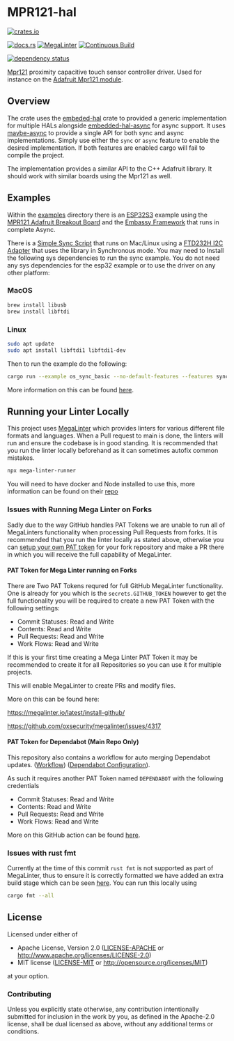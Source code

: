 # MPR121-hal

<!-- markdown-link-check-disable -->
[![crates.io](https://img.shields.io/crates/v/mpr121-hal.svg)](https://crates.io/crates/mpr121-hal)
<!-- markdown-link-check-enable -->
[![docs.rs](https://img.shields.io/docsrs/mpr121-hal?style=plastic)](https://docs.rs/mpr121-hal/latest/)
 [![MegaLinter](https://github.com/SiebenCorgie/mpr121-hal/actions/workflows/mega-linter.yaml/badge.svg)](https://github.com/SiebenCorgie/mpr121-hal/actions/workflows/mega-linter.yaml) [![Continuous Build](https://github.com/SiebenCorgie/mpr121-hal/actions/workflows/continuous-build.yaml/badge.svg?branch=main)](https://github.com/SiebenCorgie/mpr121-hal/actions/workflows/continuous-build.yaml)

[![dependency status](https://deps.rs/repo/gitlab/tendsinmende/mpr121-hal/status.svg)](https://deps.rs/repo/gitlab/tendsinmende/mpr121-hal)

[Mpr121](https://www.nxp.com/docs/en/data-sheet/MPR121.pdf) proximity capacitive touch sensor controller driver.
Used for instance on the [Adafruit Mpr121 module](https://www.adafruit.com/product/1982).

## Overview
<!-- markdown-link-check-disable -->
The crate uses the [embeded-hal](https://crates.io/crates/embedded-hal) crate to provided a generic implementation for multiple HALs alongside [embedded-hal-async](https://crates.io/crates/embedded-hal-async) for async support.
It uses [maybe-async](https://crates.io/crates/maybe-async) to provide a single API for both sync and async implementations.
Simply use either the `sync` or `async` feature to enable the desired implementation.
If both features are enabled cargo will fail to compile the project.
<!-- markdown-link-check-enable -->

The implementation provides a similar API to the C++ Adafruit library.
It should work with similar boards using the Mpr121 as well.

## Examples

Within the [examples](./examples/) directory there is an [ESP32S3](https://esp32s3.com/tinys3.html) example using the [MPR121 Adafruit Breakout Board](https://www.adafruit.com/product/1982) and the [Embassy Framework](https://github.com/embassy-rs/embassy) that runs in complete Async.

There is a [Simple Sync Script](./examples/os_sync_basic.rs) that runs on Mac/Linux using a [FTD232H I2C Adapter](https://shop.pimoroni.com/products/adafruit-ft232h-breakout-general-purpose-usb-to-gpio-spi-i2c?variant=1004798821) that uses the library in Synchronous mode.
You may need to Install the following sys dependencies to run the sync example.
You do not need any sys dependencies for the esp32 example or to use the driver on any other platform:

### MacOS

```bash
brew install libusb
brew install libftdi
```

### Linux

```bash
sudo apt update
sudo apt install libftdi1 libftdi1-dev
```

Then to run the example do the following:

```bash
cargo run --example os_sync_basic --no-default-features --features sync
```

More information on this can be found [here](https://github.com/dysonltd/tmag5273/blob/main/examples/README.md).

## Running your Linter Locally

This project uses [MegaLinter](https://github.com/oxsecurity/megalinter) which provides linters for various different file formats and languages. When a Pull request to main is done, the linters will run and ensure the codebase is in good standing. It is recommended that you run the linter locally beforehand as it can sometimes autofix common mistakes.

```bash
npx mega-linter-runner
```

You will need to have docker and Node installed to use this, more information can be found on their [repo](https://github.com/oxsecurity/megalinter)

### Issues with Running Mega Linter on Forks

Sadly due to the way GitHub handles PAT Tokens we are unable to run all of MegaLinters functionality when processing Pull Requests from forks. It is recommended that you run the linter locally as stated above, otherwise you can [setup your own PAT token](https://github.com/marketplace/actions/megalinter#apply-fixes-issues) for your fork repository and make a PR there in which you will receive the full capability of MegaLinter.

#### PAT Token for Mega Linter running on Forks

There are Two PAT Tokens requred for full GitHub MegaLinter functionality. One is already for you which is the `secrets.GITHUB_TOKEN` however to get the full functionality you will be required to create a new PAT Token with the following settings:

- Commit Statuses: Read and Write
- Contents: Read and Write
- Pull Requests: Read and Write
- Work Flows: Read and Write

If this is your first time creating a Mega Linter PAT Token it may be recommended to create it for all Repositories so you can use it for multiple projects.

This will enable MegaLinter to create PRs and modify files.

More on this can be found here:

<https://megalinter.io/latest/install-github/>

<https://github.com/oxsecurity/megalinter/issues/4317>

#### PAT Token for Dependabot (Main Repo Only)

This repository also contains a workflow for auto merging Dependabot updates. ([Workflow](./.github/workflows/dependabot.yaml)) ([Dependabot Configuration](./.github/dependabot.yaml)).

As such it requires another PAT Token named `DEPENDABOT` with the following credentials

- Commit Statuses: Read and Write
- Contents: Read and Write
- Pull Requests: Read and Write
- Work Flows: Read and Write

More on this GitHub action can be found [here](https://github.com/marketplace/actions/dependabot-auto-merge).

### Issues with rust fmt

Currently at the time of this commit `rust fmt` is not supported as part of MegaLinter, thus to ensure it is correctly formatted we have added an extra build stage which can be seen [here](./.github/workflows/mega-linter.yaml). You can run this locally using

```bash
cargo fmt --all
```

## License

Licensed under either of

- Apache License, Version 2.0 ([LICENSE-APACHE](LICENSE-APACHE) or
   <http://www.apache.org/licenses/LICENSE-2.0>)
- MIT license ([LICENSE-MIT](LICENSE-MIT) or
   <http://opensource.org/licenses/MIT>)

at your option.

### Contributing

Unless you explicitly state otherwise, any contribution intentionally submitted
for inclusion in the work by you, as defined in the Apache-2.0 license, shall
be dual licensed as above, without any additional terms or conditions.
